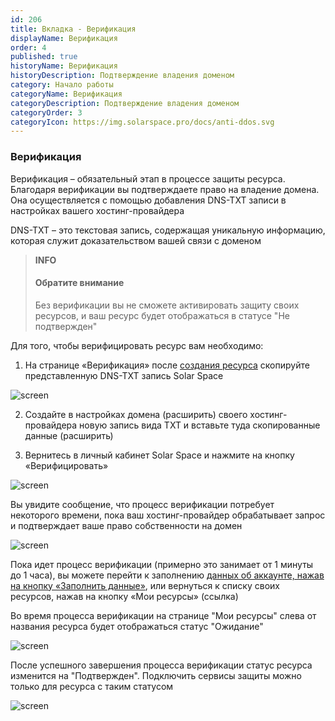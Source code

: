 ```yaml
---
id: 206
title: Вкладка - Верификация
displayName: Верификация
order: 4
published: true
historyName: Верификация
historyDescription: Подтверждение владения доменом
category: Начало работы
categoryName: Верификация
categoryDescription: Подтверждение владения доменом
categoryOrder: 3
categoryIcon: https://img.solarspace.pro/docs/anti-ddos.svg
---
```


### Верификация
Верификация – обязательный этап в процессе защиты ресурса. Благодаря верификации вы подтверждаете право на владение домена. Она осуществляется с помощью добавления DNS-TXT записи в настройках вашего хостинг-провайдера

DNS-TXT – это текстовая запись, содержащая уникальную информацию, которая служит доказательством вашей связи с доменом

> **INFO**
> #### Обратите внимание
> Без верификации вы не сможете активировать защиту своих ресурсов, и ваш ресурс будет отображаться в статусе "Не подтвержден"


Для того, чтобы верифицировать ресурс вам необходимо:
1. На странице «Верификация» после [создания ресурса]([205]) скопируйте представленную DNS-TXT запись Solar Space

![screen]()

2. Создайте в настройках домена (расширить) своего хостинг-провайдера новую запись вида TXT и вставьте туда скопированные данные (расширить)

3. Вернитесь в личный кабинет Solar Space и нажмите на кнопку «Верифицировать»

![screen]()

Вы увидите сообщение, что процесс верификации потребует некоторого времени, пока ваш хостинг-провайдер обрабатывает запрос и подтверждает ваше право собственности на домен

![screen]()

Пока идет процесс верификации (примерно это занимает от 1 минуты до 1 часа), вы можете перейти к заполнению [данных об аккаунте, нажав на кнопку «Заполнить данные»]([243]), или вернуться к списку своих ресурсов, нажав на кнопку «Мои ресурсы» (ссылка)

Во время процесса верификации на странице "Мои ресурсы" слева от названия ресурса будет отображаться статус "Ожидание"

 ![screen]()

После успешного завершения процесса верификации статус ресурса изменится на "Подтвержден". Подключить сервисы защиты можно только для ресурса с таким статусом

 ![screen]()


